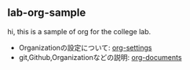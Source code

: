 ## lab-org-sample

hi, this is a sample of org for the college lab.

- Organizationの設定について: [org-settings](https://github.com/lab-org-sample/org-settings)
- git,Github,Organizationなどの説明: [org-documents](https://github.com/lab-org-sample/org-documents)

<!--

**Here are some ideas to get you started:**

🙋‍♀️ A short introduction - what is your organization all about?
🌈 Contribution guidelines - how can the community get involved?
👩‍💻 Useful resources - where can the community find your docs? Is there anything else the community should know?
🍿 Fun facts - what does your team eat for breakfast?
🧙 Remember, you can do mighty things with the power of [Markdown](https://docs.github.com/github/writing-on-github/getting-started-with-writing-and-formatting-on-github/basic-writing-and-formatting-syntax)
-->

